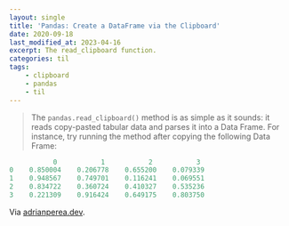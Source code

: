 ```yaml
---
layout: single
title: 'Pandas: Create a DataFrame via the Clipboard'
date: 2020-09-18
last_modified_at: 2023-04-16
excerpt: The read_clipboard function.
categories: til
tags:
    - clipboard
    - pandas
    - til
---
```


> The `pandas.read_clipboard()` method is as simple as it sounds:
> it reads copy-pasted tabular data and parses it into a Data Frame.
> For instance, try running the method after copying the following Data Frame:

```python
           0           1           2           3
0    0.850004    0.206778    0.655200    0.079339
1    0.948567    0.749701    0.116241    0.069551
2    0.834722    0.360724    0.410327    0.535236
3    0.221309    0.916424    0.649175    0.803750
```

Via [adrianperea.dev](http://web.archive.org/web/20210127214903/https://www.adrianperea.dev/pandas-hacks-reads-clipboard/).
